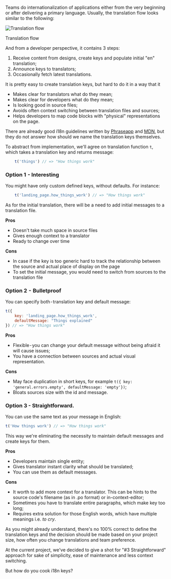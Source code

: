 Teams do internationalization of applications either from the very beginning or after delivering a primary language. Usually, the translation flow looks similar to the following:

![Translation flow](https://i.imgur.com/zbnBkXs.png)
<figcaption>Translation flow</figcaption>

And from a developer perspective, it contains 3 steps:

1. Receive content from designs, create keys and populate initial "en" translation;
2. Announce keys to translators;
3. Occasionally fetch latest translations.

It is pretty easy to create translation keys, but hard to do it in a way that it
* Makes clear for translators what do they mean;
* Makes clear for developers what do they mean;
* Is looking good in source files;
* Avoids often context switching between translation files and sources;
* Helps developers to map code blocks with "physical" representations on the page.

There are already good i18n guidelines written by [Phraseapp](https://phraseapp.com/blog/posts/ruby-lessons-learned-naming-and-managing-rails-i18n-keys/) and [MDN](https://developer.mozilla.org/en-US/docs/Mozilla/Localization/Localization_content_best_practices), but they do not answer how should we name the translation keys themselves.

To abstract from implementation, we'll agree on translation function `t`, which takes a translation key and returns message:
```js
    t('things') // => "How things work"
```
### Option 1  - Interesting

You might have only custom defined keys, without defaults. For instance:
```js
    t('landing_page.how_things_work') // => "How things work"
```
As for the initial translation, there will be a need to add initial messages to a translation file.

**Pros**

* Doesn't take much space in source files
* Gives enough context to a translator
* Ready to change over time

**Cons**

* In case if the key is too generic hard to track the relationship between the source and actual place of display on the page
* To set the initial message, you would need to switch from sources to the translation file

### Option 2  -  Bulletproof

You can specify both - translation key and default message:
```js
t({
    key: 'landing_page.how_things_work', 
    defaultMessage: "Things explained"
}) // => "How things work"
```
**Pros**
* Flexible - you can change your default message without being afraid it will cause issues;
* You have a connection between sources and actual visual representation.

**Cons**
* May face duplication in short keys, for example `t({ key: 'general.errors.empty', defaultMessage: 'empty'})`;
* Bloats sources size with the id and message.

### Option 3 - Straightforward.

You can use the same text as your message in English:
```js
t('How things work') // => "How things work"
```
This way we're eliminating the necessity to maintain default messages and create keys for them.

**Pros**

* Developers maintain single entity;
* Gives translator instant clarity what should be translated;
* You can use them as default messages.

**Cons**

* It worth to add more context for a translator. This can be hints to the source code's filename (as in .po format) or in-context-editor;
* Sometimes you have to translate entire paragraphs, which make key too long;
* Requires extra solution for those English words, which have multiple meanings i.e. *to cry*.

As you might already understand, there's no 100% correct to define the translation keys and the decision should be made based on your project size, how often you change translations and team preference.

At the current project, we've decided to give a shot for "#3 Straightforward" approach for sake of simplicity, ease of maintenance and less context switching.

But how do you cook i18n keys?